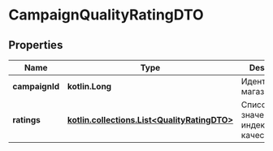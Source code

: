 
# CampaignQualityRatingDTO

## Properties
| Name | Type | Description | Notes |
| ------------ | ------------- | ------------- | ------------- |
| **campaignId** | **kotlin.Long** | Идентификатор магазина. |  |
| **ratings** | [**kotlin.collections.List&lt;QualityRatingDTO&gt;**](QualityRatingDTO.md) | Список значений индекса качества. |  |



